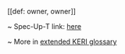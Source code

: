 [[def: owner, owner]]

~ Spec-Up-T link: <a href='https://weboftrust.github.io/WOT-terms/docs/glossary/owner'>here</a>

~ More in <a href="https://weboftrust.github.io/WOT-terms/docs/glossary/owner">extended KERI glossary</a>
